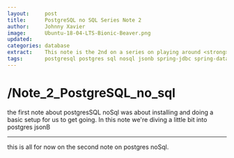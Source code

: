 ```yaml
---
layout:     post
title:      PostgreSQL no SQL Series Note 2
author:     Johnny Xavier
image:      Ubuntu-18-04-LTS-Bionic-Beaver.png
updated: 
categories: database
extract:    This note is the 2nd on a series on playing around <strong>noSQL</strong> capabilities of the tried and true <strong>PostgreSQL</strong> db 
tags:       postgresql postgres sql nosql jsonb spring-jdbc spring-data document-store basics
---
```


# /Note_2_PostgreSQL_no_sql
the first note about postgresSQL noSql was about installing and doing a basic setup for us to get going. In this note we're diving a little bit into postgres jsonB


---

this is all for now on the second note on postgres noSql.
